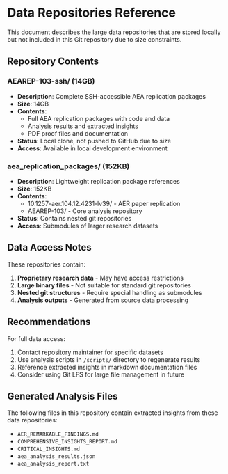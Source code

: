 # Data Repositories Reference

This document describes the large data repositories that are stored locally but not included in this Git repository due to size constraints.

## Repository Contents

### AEAREP-103-ssh/ (14GB)
- **Description**: Complete SSH-accessible AEA replication packages
- **Size**: 14GB
- **Contents**: 
  - Full AEA replication packages with code and data
  - Analysis results and extracted insights
  - PDF proof files and documentation
- **Status**: Local clone, not pushed to GitHub due to size
- **Access**: Available in local development environment

### aea_replication_packages/ (152KB)
- **Description**: Lightweight replication package references
- **Size**: 152KB  
- **Contents**:
  - 10.1257-aer.104.12.4231-lv39/ - AER paper replication
  - AEAREP-103/ - Core analysis repository
- **Status**: Contains nested git repositories
- **Access**: Submodules of larger research datasets

## Data Access Notes

These repositories contain:
1. **Proprietary research data** - May have access restrictions
2. **Large binary files** - Not suitable for standard git repositories
3. **Nested git structures** - Require special handling as submodules
4. **Analysis outputs** - Generated from source data processing

## Recommendations

For full data access:
1. Contact repository maintainer for specific datasets
2. Use analysis scripts in `/scripts/` directory to regenerate results
3. Reference extracted insights in markdown documentation files
4. Consider using Git LFS for large file management in future

## Generated Analysis Files

The following files in this repository contain extracted insights from these data repositories:
- `AER_REMARKABLE_FINDINGS.md`
- `COMPREHENSIVE_INSIGHTS_REPORT.md`
- `CRITICAL_INSIGHTS.md`
- `aea_analysis_results.json`
- `aea_analysis_report.txt`